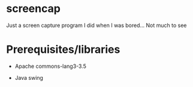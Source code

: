 # screencap
Just a screen capture program I did when I was bored... Not much to see

# Prerequisites/libraries
* Apache commons-lang3-3.5

* Java swing
